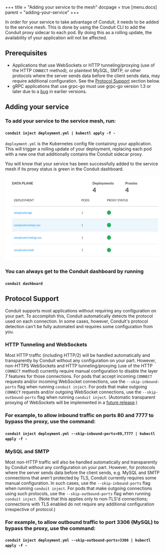 +++
title = "Adding your service to the mesh"
docpage = true
[menu.docs]
  parent = "adding-your-service"
+++

In order for your service to take advantage of Conduit, it needs to be added
to the service mesh. This is done by using the Conduit CLI to add the Conduit
proxy sidecar to each pod. By doing this as a rolling update, the availability
of your application will not be affected.

## Prerequisites

* Applications that use WebSockets or HTTP tunneling/proxying (use of the HTTP
  `CONNECT` method), or plaintext MySQL, SMTP, or other protocols where the server
  sends data before the client sends data, may require additional configuration.
  See the [Protocol Support](#protocol-support) section below.
* gRPC applications that use grpc-go must use grpc-go version 1.3 or later due
  to a [bug](https://github.com/grpc/grpc-go/issues/1120) in earlier versions.

## Adding your service

### To add your service to the service mesh, run:
#### `conduit inject deployment.yml | kubectl apply -f -`

`deployment.yml` is the Kubernetes config file containing your
application. This will trigger a rolling update of your deployment, replacing
each pod with a new one that additionally contains the Conduit sidecar proxy.

You will know that your service has been successfully added to the service mesh
if its proxy status is green in the Conduit dashboard.

![](images/dashboard-data-plane.png "conduit dashboard")

### You can always get to the Conduit dashboard by running
#### `conduit dashboard`

## Protocol Support

Conduit supports most applications without requiring any configuration on your
part. To accomplish this, Conduit automatically detects the protocol used on
each connection. In some cases, however, Conduit's protocol detection can't be
fully automated and requires some configuration from you.

### HTTP Tunneling and WebSockets

Most HTTP traffic (including HTTP/2) will be handled automatically and
transparently by Conduit without any configuration on your part. However,
non-HTTPS WebSockets and HTTP tunneling/proxying (use of the HTTP `CONNECT`
method) currently require manual configuration to disable the layer 7 features
for those connections. For pods that accept incoming `CONNECT` requests and/or
incoming WebSocket connections, use the `--skip-inbound-ports` flag when running
`conduit inject`. For pods that make outgoing `CONNECT` requests and/or outgoing
WebSocket connections, use the `--skip-outbound-ports` flag when running
`conduit inject`. (Automatic transparent proxying of WebSockets will be
implemented in a [future release](https://github.com/runconduit/conduit/issues/195).)

### For example, to allow inbound traffic on ports 80 and 7777 to bypass the proxy, use the command:
#### `conduit inject deployment.yml --skip-inbound-ports=80,7777 | kubectl apply -f -`

### MySQL and SMTP

Most non-HTTP traffic will also be handled automatically and transparently by
Conduit without any configuration on your part. However, for protocols where the
server sends data before the client sends, e.g. MySQL and SMTP connections that
aren't protected by TLS, Conduit currently requires some manual configuration.
In such cases, use the `--skip-inbound-ports` flag when running `conduit
inject`. For pods that make outgoing connections using such protocols, use the
`--skip-outbound-ports` flag when running `conduit inject`. (Note that this
applies only to non-TLS'd connections; connections with TLS enabled do not
require any additional configuration irrespective of protocol.)

### For example, to allow outbound traffic to port 3306 (MySQL) to bypass the proxy, use the command:
#### `conduit inject deployment.yml --skip-outbound-ports=3306 | kubectl apply -f -`
